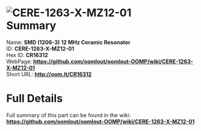 
![CERE-1263-X-MZ12-01](https://github.com/oomlout/oomlout-OOMP/blob/master/parts/CERE-1263-X-MZ12-01/CERE-1263-X-MZ12-01_420.jpg)   
Summary
=================
  
Name: __SMD (1206-3) 12 MHz Ceramic Resonator__    
ID: __CERE-1263-X-MZ12-01__   
Hex ID: __CR16312__   
WebPage: __https://github.com/oomlout/oomlout-OOMP/wiki/CERE-1263-X-MZ12-01__   
Short URL: __http://oom.lt/CR16312__   

Full Details
==========================
Full summary of this part can be found in the wiki:   
__https://github.com/oomlout/oomlout-OOMP/wiki/CERE-1263-X-MZ12-01__    

